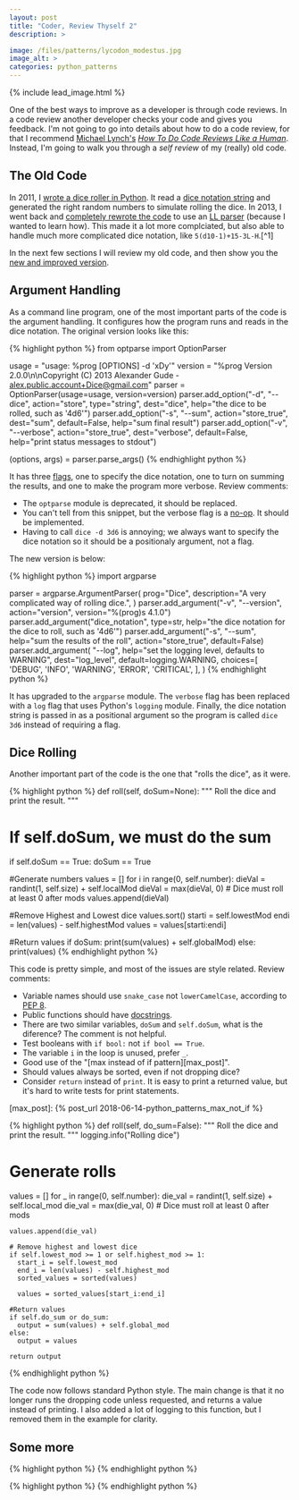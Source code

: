 ```yaml
---
layout: post
title: "Coder, Review Thyself 2"
description: >

image: /files/patterns/lycodon_modestus.jpg
image_alt: >
categories: python_patterns
---
```


{% include lead_image.html %}

One of the best ways to improve as a developer is through code reviews. In a
code review another developer checks your code and gives you feedback. I'm not
going to go into details about how to do a code review, for that I recommend
[Michael Lynch's][ml_twitter] [_How To Do Code Reviews Like a
Human_][like_a_human]. Instead, I'm going to walk you through a _self review_
of my (really) old code.

[ml_twitter]: https://twitter.com/deliberatecoder
[like_a_human]: https://mtlynch.io/human-code-reviews-1/

## The Old Code

In 2011, I [wrote a dice roller in Python][2011_code]. It read a [dice
notation string][dice_notation] and generated the right random numbers to
simulate rolling the dice. In 2013, I went back and [completely rewrote the
code][2013_code] to use an [LL parser][ll_parser] (because I wanted to learn
how). This made it a lot more complciated, but also able to handle much more
complicated dice notation, like `5(d10-1)+15-3L-H`.[^1]

[2011_code]: https://github.com/agude/Dice/blob/48b37b24dee336ede767e31ec888894ba139a27b/dice.py
[dice_notation]: https://en.wikipedia.org/wiki/Dice_notation
[2013_code]: https://github.com/agude/Dice/blob/bd22217c74bf1b1605759d8bb0da4db30671e6f8/dice.py
[ll_parser]: https://en.wikipedia.org/wiki/LL_parser

In the next few sections I will review my old code, and then show you the [new
and improved version][2018_code].

[2018_code]: https://github.com/agude/Dice/blob/cf96a6629b9f4e58813bf45b25a567f630c8f711/dice/dice.py

## Argument Handling

As a command line program, one of the most important parts of the code is the
argument handling. It configures how the program runs and reads in the dice
notation. The original version looks like this:

{% highlight python %}
from optparse import OptionParser

usage = "usage: %prog [OPTIONS] -d 'xDy'"
version = "%prog Version 2.0.0\n\nCopyright (C) 2013 Alexander Gude - alex.public.account+Dice@gmail.com"
parser = OptionParser(usage=usage, version=version)
parser.add_option("-d", "--dice", action="store", type="string", dest="dice", help="the dice to be rolled, such as '4d6'")
parser.add_option("-s", "--sum", action="store_true", dest="sum", default=False, help="sum final result")
parser.add_option("-v", "--verbose", action="store_true", dest="verbose", default=False, help="print status messages to stdout")

(options, args) = parser.parse_args()
{% endhighlight python %}

It has three [flags][flags], one to specify the dice notation, one to turn on
summing the results, and one to make the program more verbose. Review
comments:

- The `optparse` module is deprecated, it should be replaced.
- You can't tell from this snippet, but the verbose flag is a [no-op][noop].
It should be implemented.
- Having to call `dice -d 3d6` is annoying; we always want to specify the dice
notation so it should be a positionaly argument, not a flag.

[flags]: https://en.wikipedia.org/wiki/Command-line_interface#Command-line_option
[noop]: https://en.wikipedia.org/wiki/NOP_(code) 

The new version is below:

{% highlight python %}
import argparse

parser = argparse.ArgumentParser(
  prog="Dice",
  description="A very complicated way of rolling dice.",
)
parser.add_argument("-v", "--version", action="version", version="%(prog)s 4.1.0")
parser.add_argument("dice_notation", type=str, help="the dice notation for the dice to roll, such as '4d6'")
parser.add_argument("-s", "--sum", help="sum the results of the roll", action="store_true", default=False)
parser.add_argument(
  "--log",
  help="set the logging level, defaults to WARNING",
  dest="log_level",
  default=logging.WARNING,
  choices=[
    'DEBUG',
    'INFO',
    'WARNING',
    'ERROR',
    'CRITICAL',
  ],
)
{% endhighlight python %}

It has upgraded to the `argparse` module. The `verbose` flag has been replaced
with a `log` flag that uses Python's `logging` module. Finally, the dice
notation string is passed in as a positional argument so the program is called
`dice 3d6` instead of requiring a flag.

## Dice Rolling

Another important part of the code is the one that "rolls the
dice", as it were.

{% highlight python %}
def roll(self, doSum=None):
  """ Roll the dice and print the result. """
  # If self.doSum, we must do the sum
  if self.doSum == True:
    doSum == True

  #Generate numbers
  values = []
  for i in range(0, self.number):
    dieVal = randint(1, self.size) + self.localMod
    dieVal = max(dieVal, 0)  # Dice must roll at least 0 after mods
    values.append(dieVal)

  #Remove Highest and Lowest dice
  values.sort()
  starti = self.lowestMod
  endi = len(values) - self.highestMod
  values = values[starti:endi]

  #Return values
  if doSum:
    print(sum(values) + self.globalMod)
  else:
    print(values)
{% endhighlight python %}

This code is pretty simple, and most of the issues are style related. Review
comments:

- Variable names should use `snake_case` not `lowerCamelCase`, according to
  [PEP 8][pep8].
- Public functions should have [docstrings][pep257]. 
- There are two similar variables, `doSum` and `self.doSum`, what is the
  diference? The comment is not helpful.
- Test booleans with `if bool:` not `if bool == True`.
- The variable `i` in the loop is unused, prefer `_`. 
- Good use of the "[max instead of if pattern][max_post]".
- Should values always be sorted, even if not dropping dice?
- Consider `return` instead of `print`. It is easy to print a returned value,
  but it's hard to write tests for print statements.

[max_post]: {% post_url 2018-06-14-python_patterns_max_not_if %}

[pep8]: https://www.python.org/dev/peps/pep-0008/
[pep257]: https://www.python.org/dev/peps/pep-0257/

{% highlight python %}
def roll(self, do_sum=False):
  """ Roll the dice and print the result. """
  logging.info("Rolling dice")
  # Generate rolls
  values = []
  for _ in range(0, self.number):
    die_val = randint(1, self.size) + self.local_mod
    die_val = max(die_val, 0)  # Dice must roll at least 0 after mods

    values.append(die_val)

    # Remove highest and lowest dice
    if self.lowest_mod >= 1 or self.highest_mod >= 1:
      start_i = self.lowest_mod
      end_i = len(values) - self.highest_mod
      sorted_values = sorted(values)

      values = sorted_values[start_i:end_i]

    #Return values
    if self.do_sum or do_sum:
      output = sum(values) + self.global_mod
    else:
      output = values

    return output
{% endhighlight python %}

The code now follows standard Python style. The main change is that it no
longer runs the dropping code unless requested, and returns a value instead of
printing. I also added a lot of logging to this function, but I removed them
in the example for clarity.

## Some more

{% highlight python %}
{% endhighlight python %}

{% highlight python %}
{% endhighlight python %}
